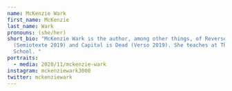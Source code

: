 ```yaml
---
name: McKenzie Wark
first_name: McKenzie
last_name: Wark
pronouns: (she/her)
short_bio: "McKenzie Wark is the author, among other things, of Reverse Cowgirl
  (Semiotexte 2019) and Capital is Dead (Verso 2019). She teaches at The New
  School. "
portraits:
  - media: 2020/11/mckenzie-wark
instagram: mckenziewark3000
twitter: mckenziewark
---
```

